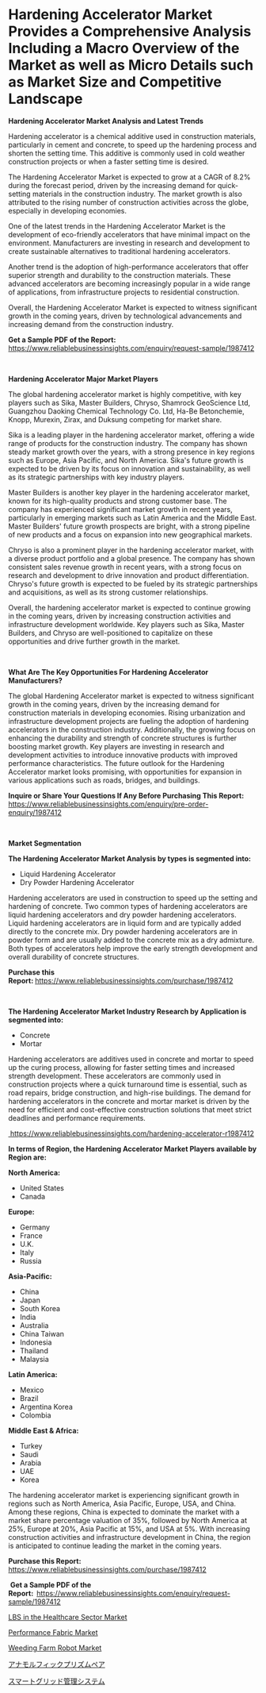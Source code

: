 <p><h1>Hardening Accelerator Market Provides a Comprehensive Analysis Including a Macro Overview of the Market as well as Micro Details such as Market Size and Competitive Landscape</h1></p><p><strong>Hardening Accelerator Market Analysis and Latest Trends</strong></p>
<p><p>Hardening accelerator is a chemical additive used in construction materials, particularly in cement and concrete, to speed up the hardening process and shorten the setting time. This additive is commonly used in cold weather construction projects or when a faster setting time is desired.</p><p>The Hardening Accelerator Market is expected to grow at a CAGR of 8.2% during the forecast period, driven by the increasing demand for quick-setting materials in the construction industry. The market growth is also attributed to the rising number of construction activities across the globe, especially in developing economies.</p><p>One of the latest trends in the Hardening Accelerator Market is the development of eco-friendly accelerators that have minimal impact on the environment. Manufacturers are investing in research and development to create sustainable alternatives to traditional hardening accelerators.</p><p>Another trend is the adoption of high-performance accelerators that offer superior strength and durability to the construction materials. These advanced accelerators are becoming increasingly popular in a wide range of applications, from infrastructure projects to residential construction.</p><p>Overall, the Hardening Accelerator Market is expected to witness significant growth in the coming years, driven by technological advancements and increasing demand from the construction industry.</p></p>
<p><strong>Get a Sample PDF of the Report:&nbsp;</strong> <a href="https://www.reliablebusinessinsights.com/enquiry/request-sample/1987412">https://www.reliablebusinessinsights.com/enquiry/request-sample/1987412</a></p>
<p>&nbsp;</p>
<p><strong>Hardening Accelerator Major Market Players</strong></p>
<p><p>The global hardening accelerator market is highly competitive, with key players such as Sika, Master Builders, Chryso, Shamrock GeoScience Ltd, Guangzhou Daoking Chemical Technology Co. Ltd, Ha-Be Betonchemie, Knopp, Murexin, Zirax, and Duksung competing for market share. </p><p>Sika is a leading player in the hardening accelerator market, offering a wide range of products for the construction industry. The company has shown steady market growth over the years, with a strong presence in key regions such as Europe, Asia Pacific, and North America. Sika's future growth is expected to be driven by its focus on innovation and sustainability, as well as its strategic partnerships with key industry players.</p><p>Master Builders is another key player in the hardening accelerator market, known for its high-quality products and strong customer base. The company has experienced significant market growth in recent years, particularly in emerging markets such as Latin America and the Middle East. Master Builders' future growth prospects are bright, with a strong pipeline of new products and a focus on expansion into new geographical markets.</p><p>Chryso is also a prominent player in the hardening accelerator market, with a diverse product portfolio and a global presence. The company has shown consistent sales revenue growth in recent years, with a strong focus on research and development to drive innovation and product differentiation. Chryso's future growth is expected to be fueled by its strategic partnerships and acquisitions, as well as its strong customer relationships.</p><p>Overall, the hardening accelerator market is expected to continue growing in the coming years, driven by increasing construction activities and infrastructure development worldwide. Key players such as Sika, Master Builders, and Chryso are well-positioned to capitalize on these opportunities and drive further growth in the market.</p></p>
<p>&nbsp;</p>
<p><strong>What Are The Key Opportunities For Hardening Accelerator Manufacturers?</strong></p>
<p><p>The global Hardening Accelerator market is expected to witness significant growth in the coming years, driven by the increasing demand for construction materials in developing economies. Rising urbanization and infrastructure development projects are fueling the adoption of hardening accelerators in the construction industry. Additionally, the growing focus on enhancing the durability and strength of concrete structures is further boosting market growth. Key players are investing in research and development activities to introduce innovative products with improved performance characteristics. The future outlook for the Hardening Accelerator market looks promising, with opportunities for expansion in various applications such as roads, bridges, and buildings.</p></p>
<p><strong>Inquire or Share Your Questions If Any Before Purchasing This Report:</strong> <a href="https://www.reliablebusinessinsights.com/enquiry/pre-order-enquiry/1987412">https://www.reliablebusinessinsights.com/enquiry/pre-order-enquiry/1987412</a></p>
<p>&nbsp;</p>
<p><strong>Market Segmentation</strong></p>
<p><strong>The Hardening Accelerator Market Analysis by types is segmented into:</strong></p>
<p><ul><li>Liquid Hardening Accelerator</li><li>Dry Powder Hardening Accelerator</li></ul></p>
<p><p>Hardening accelerators are used in construction to speed up the setting and hardening of concrete. Two common types of hardening accelerators are liquid hardening accelerators and dry powder hardening accelerators. Liquid hardening accelerators are in liquid form and are typically added directly to the concrete mix. Dry powder hardening accelerators are in powder form and are usually added to the concrete mix as a dry admixture. Both types of accelerators help improve the early strength development and overall durability of concrete structures.</p></p>
<p><strong>Purchase this Report:&nbsp;</strong><a href="https://www.reliablebusinessinsights.com/purchase/1987412">https://www.reliablebusinessinsights.com/purchase/1987412</a></p>
<p>&nbsp;</p>
<p><strong>The Hardening Accelerator Market Industry Research by Application is segmented into:</strong></p>
<p><ul><li>Concrete</li><li>Mortar</li></ul></p>
<p><p>Hardening accelerators are additives used in concrete and mortar to speed up the curing process, allowing for faster setting times and increased strength development. These accelerators are commonly used in construction projects where a quick turnaround time is essential, such as road repairs, bridge construction, and high-rise buildings. The demand for hardening accelerators in the concrete and mortar market is driven by the need for efficient and cost-effective construction solutions that meet strict deadlines and performance requirements.</p></p>
<p><a href="https://www.reliablebusinessinsights.com/hardening-accelerator-r1987412">&nbsp;https://www.reliablebusinessinsights.com/hardening-accelerator-r1987412</a></p>
<p><strong>In terms of Region, the Hardening Accelerator Market Players available by Region are:</strong></p>
<p>
    <p> <strong> North America: </strong>
        <ul>
            <li>United States</li>
            <li>Canada</li>
        </ul>
        </p> 
    <p> <strong> Europe: </strong>
        <ul>
            <li>Germany</li>
            <li>France</li>
            <li>U.K.</li>
            <li>Italy</li>
            <li>Russia</li>
        </ul>
        </p> 
    <p> <strong> Asia-Pacific: </strong>
        <ul>
            <li>China</li>
            <li>Japan</li>
            <li>South Korea</li>
            <li>India</li>
            <li>Australia</li>
            <li>China Taiwan</li>
            <li>Indonesia</li>
            <li>Thailand</li>
            <li>Malaysia</li>
        </ul>
        </p> 
    <p> <strong> Latin America: </strong>
        <ul>
            <li>Mexico</li>
            <li>Brazil</li>
            <li>Argentina Korea</li>
            <li>Colombia</li>
        </ul>
        </p> 
    <p> <strong> Middle East & Africa: </strong>
        <ul>
            <li>Turkey</li>
            <li>Saudi</li>
            <li>Arabia</li>
            <li>UAE</li>
            <li>Korea</li>
        </ul>
    </p>
    </p>
<p><p>The hardening accelerator market is experiencing significant growth in regions such as North America, Asia Pacific, Europe, USA, and China. Among these regions, China is expected to dominate the market with a market share percentage valuation of 35%, followed by North America at 25%, Europe at 20%, Asia Pacific at 15%, and USA at 5%. With increasing construction activities and infrastructure development in China, the region is anticipated to continue leading the market in the coming years.</p></p>
<p><strong>Purchase this Report: </strong><a href="https://www.reliablebusinessinsights.com/purchase/1987412">https://www.reliablebusinessinsights.com/purchase/1987412</a></p>
<p>&nbsp;<strong>Get a Sample PDF of the Report:&nbsp;&nbsp;</strong><a href="https://www.reliablebusinessinsights.com/enquiry/request-sample/1987412">https://www.reliablebusinessinsights.com/enquiry/request-sample/1987412</a></p>
<p><strong></strong></p>
<p><p><a href="https://github.com/redneck06/Market-Research-Report-List-4/blob/main/lbs-in-the-healthcare-sector-market.md">LBS in the Healthcare Sector Market</a></p><p><a href="https://www.linkedin.com/pulse/performance-fabric-industry-analysis-report-its-market-size-egguc?trackingId=HMN0szQTYaE92qxTY0QDRA%3D%3D">Performance Fabric Market</a></p><p><a href="https://issuu.com/reportprime-2/docs/weeding-farm-robot-market-size-2030.pptx">Weeding Farm Robot Market</a></p><p><a href="https://medium.com/@nayelibosco2023/%E3%82%A2%E3%83%8A%E3%83%A2%E3%83%AB%E3%83%95%E3%82%A3%E3%83%83%E3%82%AF%E3%83%97%E3%83%AA%E3%82%BA%E3%83%A0%E3%83%9A%E3%82%A2%E3%81%AE%E5%B8%82%E5%A0%B4%E3%83%AC%E3%83%9D%E3%83%BC%E3%83%88%E3%81%AF-%E3%81%93%E3%81%AE%E5%B8%82%E5%A0%B4%E3%81%AE%E6%9C%80%E6%96%B0%E3%81%AE%E3%83%88%E3%83%AC%E3%83%B3%E3%83%89%E3%82%84%E6%88%90%E9%95%B7%E3%81%AE%E6%A9%9F%E4%BC%9A%E3%82%92%E5%85%AC%E9%96%8B%E3%81%97%E3%81%A6%E3%81%84%E3%81%BE%E3%81%99-6e63390cc60d">アナモルフィックプリズムペア</a></p><p><a href="https://medium.com/@jordymiller39/%E3%82%B9%E3%83%9E%E3%83%BC%E3%83%88%E3%82%B0%E3%83%AA%E3%83%83%E3%83%89%E7%AE%A1%E7%90%86%E3%82%B7%E3%82%B9%E3%83%86%E3%83%A0%E5%B8%82%E5%A0%B4%E3%81%AE%E8%A6%8F%E6%A8%A1-cagr-%E3%83%88%E3%83%AC%E3%83%B3%E3%83%892024%E5%B9%B4-2030%E5%B9%B4-b9eb06afc73d">スマートグリッド管理システム</a></p></p>
